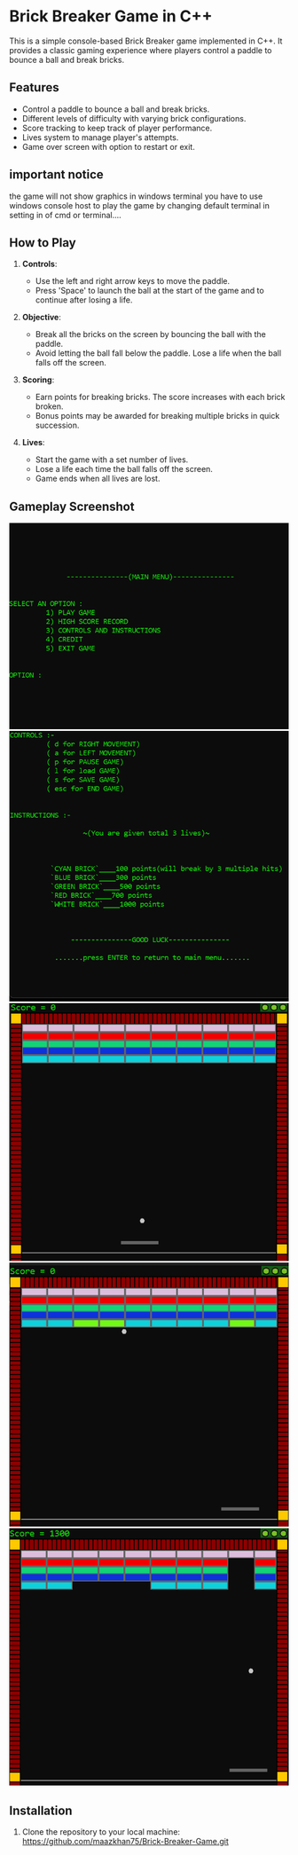 # Brick Breaker Game in C++

This is a simple console-based Brick Breaker game implemented in C++. It provides a classic gaming experience where players control a paddle to bounce a ball and break bricks.

## Features

- Control a paddle to bounce a ball and break bricks.
- Different levels of difficulty with varying brick configurations.
- Score tracking to keep track of player performance.
- Lives system to manage player's attempts.
- Game over screen with option to restart or exit.

## important notice
 the game will not show graphics in windows terminal you have to use windows console host to play the game by changing default terminal in setting in of cmd or terminal....
 


## How to Play

1. **Controls**:
   - Use the left and right arrow keys to move the paddle.
   - Press 'Space' to launch the ball at the start of the game and to continue after losing a life.

2. **Objective**:
   - Break all the bricks on the screen by bouncing the ball with the paddle.
   - Avoid letting the ball fall below the paddle. Lose a life when the ball falls off the screen.

3. **Scoring**:
   - Earn points for breaking bricks. The score increases with each brick broken.
   - Bonus points may be awarded for breaking multiple bricks in quick succession.

4. **Lives**:
   - Start the game with a set number of lives.
   - Lose a life each time the ball falls off the screen.
   - Game ends when all lives are lost.

## Gameplay Screenshot

![gameMenu](screenShots/1.png)
![gameControls](screenShots/2.png)
![gameplay](screenShots/3.png)
![gameplay](screenShots/4.png)
![gameplay](screenShots/5.png)


## Installation

1. Clone the repository to your local machine: https://github.com/maazkhan75/Brick-Breaker-Game.git


